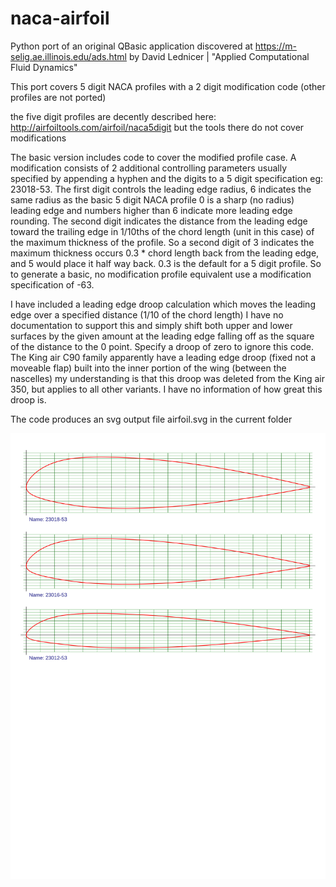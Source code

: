 # naca-airfoil

Python port of an original QBasic application discovered at https://m-selig.ae.illinois.edu/ads.html by David Lednicer | "Applied Computational Fluid Dynamics"

This port covers 5 digit NACA profiles with a 2 digit modification code (other profiles are not ported)

the five digit profiles are decently described here: http://airfoiltools.com/airfoil/naca5digit but the tools there do not cover modifications

The basic version includes code to cover the modified profile case. A modification consists of 2 additional controlling parameters usually specified by
appending a hyphen and the digits to a 5 digit specification eg: 23018-53. The first digit controls the leading edge radius, 6 indicates the same radius 
as the basic 5 digit NACA profile 0 is a sharp (no radius) leading edge and numbers higher than 6 indicate more leading edge rounding. The second digit 
indicates the distance from the leading edge toward the trailing edge in 1/10ths of the chord length (unit in this case) of the maximum thickness of the 
profile. So a second digit of 3 indicates the maximum thickness occurs 0.3 * chord length back from the leading edge, and 5 would place it half way back. 
0.3 is the default for a 5 digit profile. So to generate a basic, no modification profile equivalent use a modification specification of -63.

I have included a leading edge droop calculation which moves the leading edge over a specified distance (1/10 of the chord length) I have no documentation 
to support this and simply shift both upper and lower surfaces by the given amount at the leading edge falling off as the square of the distance to the 0 point.
Specify a droop of zero to ignore this code. The King air C90 family apparently have a leading edge droop (fixed not a moveable flap) built into the inner 
portion of the wing (between the nascelles) my understanding is that this droop was deleted from the King air 350, but applies to all other variants. I have no 
information of how great this droop is.

The code produces an svg output file airfoil.svg in the current folder

![sample output doc/airfoil.svg](./doc/airfoil.svg)
